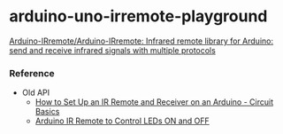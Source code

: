 arduino-uno-irremote-playground
===============================
[Arduino-IRremote/Arduino-IRremote: Infrared remote library for Arduino: send and receive infrared signals with multiple protocols](https://github.com/Arduino-IRremote/Arduino-IRremote)

### Reference
- Old API
  - [How to Set Up an IR Remote and Receiver on an Arduino - Circuit Basics](https://www.circuitbasics.com/arduino-ir-remote-receiver-tutorial/)
  - [Arduino IR Remote to Control LEDs ON and OFF](https://www.electroschematics.com/arduino-control-leds-ir-remote/)
